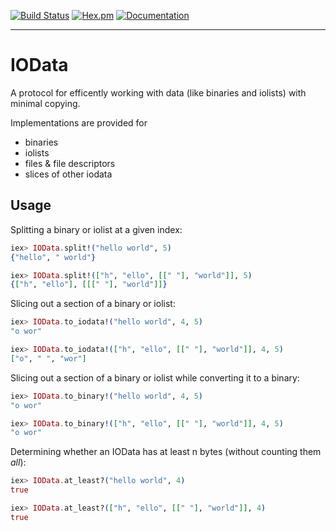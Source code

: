[![Build Status](https://github.com/jallum/iodata/workflows/CI/badge.svg)](https://github.com/jallum/iodata/actions) [![Hex.pm](https://img.shields.io/hexpm/v/iodata.svg)](https://hex.pm/packages/iodata) [![Documentation](https://img.shields.io/badge/documentation-gray)](https://hexdocs.pm/iodata/)

---

# IOData

A protocol for efficently working with data (like binaries and iolists) with 
minimal copying. 

Implementations are provided for

- binaries
- iolists
- files & file descriptors
- slices of other iodata

## Usage

Splitting a binary or iolist at a given index:

```elixir
iex> IOData.split!("hello world", 5)
{"hello", " world"}

iex> IOData.split!(["h", "ello", [[" "], "world"]], 5)
{["h", "ello"], [[[" "], "world"]]}
```

Slicing out a section of a binary or iolist:

```elixir
iex> IOData.to_iodata!("hello world", 4, 5)
"o wor"

iex> IOData.to_iodata!(["h", "ello", [[" "], "world"]], 4, 5)
["o", " ", "wor"]
```

Slicing out a section of a binary or iolist while converting it to a binary:

```elixir
iex> IOData.to_binary!("hello world", 4, 5)
"o wor"

iex> IOData.to_binary!(["h", "ello", [[" "], "world"]], 4, 5)
"o wor"
```

Determining whether an IOData has at least n bytes (without counting them _all_):

```elixir
iex> IOData.at_least?("hello world", 4)
true

iex> IOData.at_least?(["h", "ello", [[" "], "world"]], 4)
true
```
